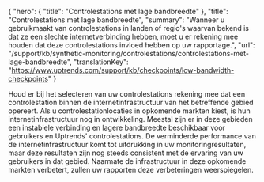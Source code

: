 {
  "hero": {
    "title": "Controlestations met lage bandbreedte"
  },
  "title": "Controlestations met lage bandbreedte",
  "summary": "Wanneer u gebruikmaakt van controlestations in landen of regio's waarvan bekend is dat ze een slechte internetverbinding hebben, moet u er rekening mee houden dat deze controlestations invloed hebben op uw rapportage.",
  "url": "/support/kb/synthetic-monitoring/controlestations/controlestations-met-lage-bandbreedte",
  "translationKey": "https://www.uptrends.com/support/kb/checkpoints/low-bandwidth-checkpoints"
}

Houd er bij het selecteren van uw controlestations rekening mee dat een controlestation binnen de internetinfrastructuur van het betreffende gebied opereert. Als u controlestationlocaties in opkomende markten kiest, is hun internetinfrastructuur nog in ontwikkeling. Meestal zijn er in deze gebieden een instabiele verbinding en lagere bandbreedte beschikbaar voor gebruikers en Uptrends' controlestations. De verminderde performance van de internetinfrastructuur komt tot uitdrukking in uw monitoringresultaten, maar deze resultaten zijn nog steeds consistent met de ervaring van uw gebruikers in dat gebied. Naarmate de infrastructuur in deze opkomende markten verbetert, zullen uw rapporten deze verbeteringen weerspiegelen.
